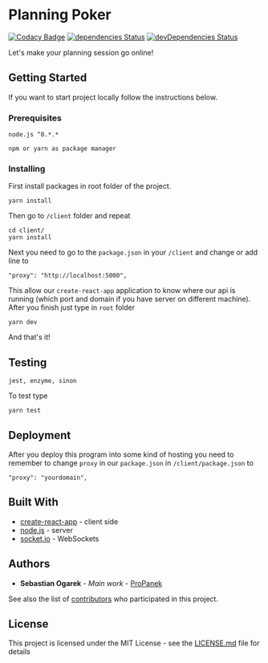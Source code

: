 # Planning Poker
[![Codacy Badge](https://api.codacy.com/project/badge/Grade/bc4ede09cfb34695993224552e1cb2af)](https://www.codacy.com/app/ProPanek/PlanningPoker?utm_source=github.com&amp;utm_medium=referral&amp;utm_content=ProPanek/PlanningPoker&amp;utm_campaign=Badge_Grade)
[![dependencies Status](https://david-dm.org/expressjs/express/status.svg)](https://david-dm.org/expressjs/express)
[![devDependencies Status](https://david-dm.org/expressjs/express/dev-status.svg)](https://david-dm.org/expressjs/express?type=dev)

Let's make your planning session go online!

## Getting Started

If you want to start project locally follow the instructions below.

### Prerequisites

```
node.js ^8.*.*

npm or yarn as package manager
```

### Installing

First install packages in root folder of the project.

```
yarn install
```

Then go to `/client` folder and repeat

```
cd client/
yarn install 
```

Next you need to go to the `package.json` in your `/client` and change or add line to

```
"proxy": "http://localhost:5000",
```

This allow our `create-react-app` application to know where our api is running (which port and domain if you have server on different machine).
After you finish just type in `root` folder

```
yarn dev
```

And that's it!

## Testing

```
jest, enzyme, sinon
```

To test type

`yarn test`

## Deployment

After you deploy this program into some kind of hosting you need to remember to change `proxy` in our `package.json` in `/client/package.json` to

```
"proxy": "yourdomain",
```

## Built With

*   [create-react-app](https://github.com/facebook/create-react-app) - client side
*   [node.js](https://github.com/nodejs) - server
*   [socket.io](https://github.com/socketio/socket.io) - WebSockets

## Authors

*   **Sebastian Ogarek** - *Main work* - [ProPanek](https://github.com/ProPanek)

See also the list of [contributors](https://github.com/ProPanek/PlanningPoker/contributors) who participated in this project.

## License

This project is licensed under the MIT License - see the [LICENSE.md](https://github.com/ProPanek/PlanningPoker/blob/master/LICENSE) file for details
